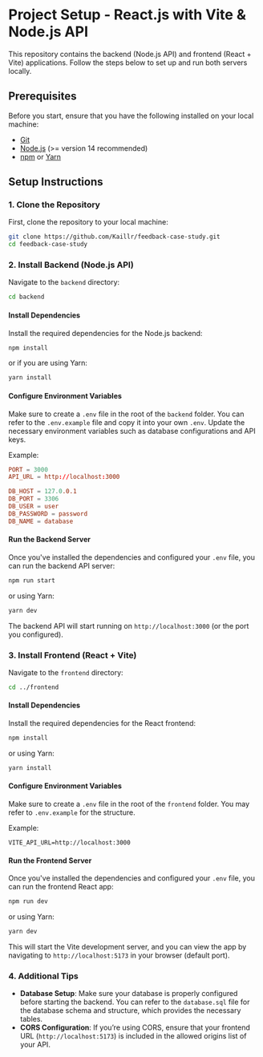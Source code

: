 # Project Setup - React.js with Vite & Node.js API

This repository contains the backend (Node.js API) and frontend (React + Vite) applications. Follow the steps below to set up and run both servers locally.

## Prerequisites

Before you start, ensure that you have the following installed on your local machine:

- [Git](https://git-scm.com/)
- [Node.js](https://nodejs.org/) (>= version 14 recommended)
- [npm](https://www.npmjs.com/) or [Yarn](https://yarnpkg.com/)

## Setup Instructions

### 1. Clone the Repository

First, clone the repository to your local machine:

```bash
git clone https://github.com/Kaillr/feedback-case-study.git
cd feedback-case-study
```

### 2. Install Backend (Node.js API)

Navigate to the `backend` directory:

```bash
cd backend
```

#### Install Dependencies

Install the required dependencies for the Node.js backend:

```bash
npm install
```
or if you are using Yarn:

```bash
yarn install
```

#### Configure Environment Variables

Make sure to create a `.env` file in the root of the `backend` folder. You can refer to the `.env.example` file and copy it into your own `.env`. Update the necessary environment variables such as database configurations and API keys.

Example:

```conf
PORT = 3000
API_URL = http://localhost:3000

DB_HOST = 127.0.0.1
DB_PORT = 3306
DB_USER = user
DB_PASSWORD = password
DB_NAME = database
```

#### Run the Backend Server

Once you've installed the dependencies and configured your `.env` file, you can run the backend API server:

```bash
npm run start
```
or using Yarn:

```bash
yarn dev
```

The backend API will start running on `http://localhost:3000` (or the port you configured).

### 3. Install Frontend (React + Vite)

Navigate to the `frontend` directory:

```bash
cd ../frontend
```

#### Install Dependencies

Install the required dependencies for the React frontend:

```bash
npm install
```
or using Yarn:

```bash
yarn install
```

#### Configure Environment Variables

Make sure to create a `.env` file in the root of the `frontend` folder. You may refer to `.env.example` for the structure.

Example:

```env
VITE_API_URL=http://localhost:3000
```

#### Run the Frontend Server

Once you've installed the dependencies and configured your `.env` file, you can run the frontend React app:

```bash
npm run dev
```
or using Yarn:

```bash
yarn dev
```

This will start the Vite development server, and you can view the app by navigating to `http://localhost:5173` in your browser (default port).

### 4. Additional Tips

- **Database Setup**: Make sure your database is properly configured before starting the backend. You can refer to the `database.sql` file for the database schema and structure, which provides the necessary tables.
- **CORS Configuration**: If you’re using CORS, ensure that your frontend URL (`http://localhost:5173`) is included in the allowed origins list of your API.